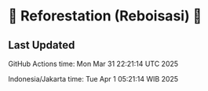 
# 🌳 Reforestation (Reboisasi) 🌲

## Last Updated

GitHub Actions time: Mon Mar 31 22:21:14 UTC 2025

Indonesia/Jakarta time: Tue Apr  1 05:21:14 WIB 2025
